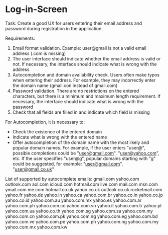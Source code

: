 # Log-in-Screen

Task: Create a good UX for users entering their email address and password during registration in the application.

Requirements:
  1. Email format validation. Example: user@gmail is not a valid email address (.com is missing)
  2. The user interface should indicate whether the email address is valid or not. If necessary, the interface should indicate what is wrong with the address
  3. Autocompletion and domain availability check. Users often make typos when entering their address. For example, they may incorrectly enter the domain name (gmail.con instead of gmail.com)
  4. Password validation. There are no restrictions on the entered characters, but there is a minimum and maximum length requirement. If necessary, the interface should indicate what is wrong with the password
  5. Check that all fields are filled in and indicate which field is missing

For Autocompletion, it is necessary to:
  - Check the existence of the entered domain
  - Indicate what is wrong with the entered name
  - Offer autocompletion of the domain name with the most likely and popular domain names. For example, if the user enters "user@", possible completions could be "user@gmail.com", "user@yahoo.com", etc. If the user specifies "user@g", popular domains starting with "g" could be suggested, for example: "user@gmail.com", "user@gmail.co.uk"


List of supported by autocomplete emails:
gmail.com
yahoo.com
outlook.com
aol.com
icloud.com
hotmail.com
live.com
mail.com
msn.com
ymail.com
me.com
hotmail.co.uk
yahoo.co.uk
outlook.co.uk
rocketmail.com
yahoo.fr
yahoo.de
yahoo.in
yahoo.ca
yahoo.com.br
yahoo.co.in
yahoo.co.jp
yahoo.co.id
yahoo.com.au
yahoo.com.mx
yahoo.es
yahoo.com.ar
yahoo.com.ph
yahoo.com.co
yahoo.com.vn
yahoo.it
yahoo.com.tr
yahoo.pl
yahoo.com.ua
yahoo.co.th
yahoo.com.sg
yahoo.com.sa
yahoo.com.my
yahoo.com.cn
yahoo.com.pk
yahoo.com.ng
yahoo.com.eg
yahoo.com.bd
yahoo.com.ve
yahoo.com.pe
yahoo.com.ph
yahoo.com.ng
yahoo.com.my
yahoo.com.mx
yahoo.com.kw

